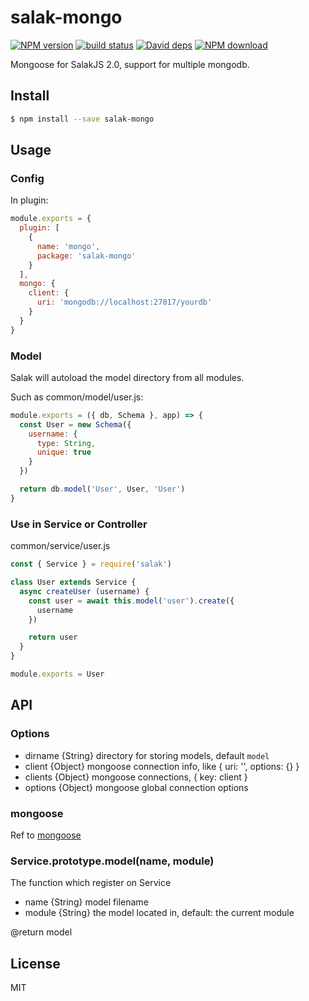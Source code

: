 # salak-mongo

[![NPM version][npm-image]][npm-url]
[![build status][travis-image]][travis-url]
[![David deps][david-image]][david-url]
[![NPM download][download-image]][download-url]

[npm-image]: https://img.shields.io/npm/v/salak-mongo.svg?style=flat-square
[npm-url]: https://npmjs.org/package/salak-mongo
[travis-image]: https://img.shields.io/travis/SalakJS/salak-mongo.svg?style=flat-square
[travis-url]: https://travis-ci.org/SalakJS/salak-mongo
[david-image]: https://img.shields.io/david/SalakJS/salak-mongo.svg?style=flat-square
[david-url]: https://david-dm.org/SalakJS/salak-mongo
[download-image]: https://img.shields.io/npm/dm/salak-mongo.svg?style=flat-square
[download-url]: https://npmjs.org/package/salak-mongo

Mongoose for SalakJS 2.0, support for multiple mongodb.

## Install

```sh
$ npm install --save salak-mongo
```

## Usage

### Config

In plugin:

```javascript
module.exports = {
  plugin: [
    {
      name: 'mongo',
      package: 'salak-mongo'
    }
  ],
  mongo: {
    client: {
      uri: 'mongodb://localhost:27017/yourdb'
    }
  }
}
```

### Model

Salak will autoload the model directory from all modules.

Such as common/model/user.js:

```javascript
module.exports = ({ db, Schema }, app) => {
  const User = new Schema({
    username: {
      type: String,
      unique: true
    }
  })

  return db.model('User', User, 'User')
}
```

### Use in Service or Controller

common/service/user.js

```javascript
const { Service } = require('salak')

class User extends Service {
  async createUser (username) {
    const user = await this.model('user').create({
      username
    })

    return user
  }
}

module.exports = User
```

## API

### Options

- dirname {String} directory for storing models, default `model`
- client {Object} mongoose connection info, like { uri: '', options: {} }
- clients {Object} mongoose connections, { key: client }
- options {Object} mongoose global connection options

### mongoose

Ref to [mongoose](https://github.com/Automattic/mongoose)

### Service.prototype.model(name, module)

The function which register on Service

- name {String} model filename
- module {String} the model located in, default: the current module

@return model

## License

MIT
